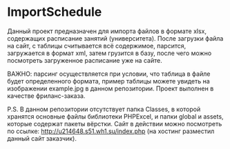 # ImportSchedule

Данный проект предназначен для импорта файлов в формате xlsx, содержащих расписание занятий (университета). После загрузки файла на сайт, с таблицы
считывается всё содержимое, парсится, загружается в формат xml, затем грузится в базу, после чего можно посмотреть загруженное расписание уже на сайте.

ВАЖНО: парсинг осуществляется при условии, что таблица в файле будет определенного формата, пример таблицы можете увидеть на изображении example.jpg в данном репозитории.
Проект выполнен в качестве фриланс-заказа.

P.S. В данном репозитории отсутствует папка Classes, в которой хранятся основные файлы библиотеки PHPExcel, и папки global и assets, которые содержат пакеты вёрстки. Сайт в действии можно посмотреть по ссылке: http://u214648.s51.wh1.su/index.php (на хостинг разместил данный сайт заказчик).

